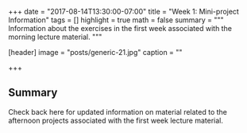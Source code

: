 +++
date = "2017-08-14T13:30:00-07:00"
title = "Week 1: Mini-project Information"
tags = []
highlight = true
math = false
summary = """
Information about the exercises in the first week associated with the morning lecture material. 
"""

[header]
  image = "posts/generic-21.jpg"
  caption = ""

+++

## Summary

Check back here for updated information on material related to the afternoon projects associated with the first week lecture material. 